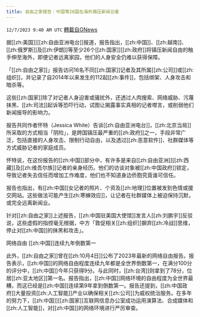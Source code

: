 ```yaml
---
title: 自由之家报告：中国等26国在海外镇压新闻记者
---
```

`12/7/2023 9:40 AM UTC` [轉載自GNews](https://gnews.org/articles/2081796)

据[[zh:美国]][[zh:自由亚洲电台]]报道，报告指出，[[zh:中国]]、[[zh:越南]]、[[zh:俄罗斯]]及[[zh:伊朗]]等至少26个[[zh:国家]][[zh:政府]]将镇压新闻自由的触手伸至海外，即便记者远离家园，他们的人身安全仍难以获得保障。

「[[zh:自由之家]]」报告访问16名不同[[zh:国家]]记者及其所属[[zh:公司]]或[[zh:组织]]，并记录了自2014年以来发生的112起[[zh:事件]]，包括绑架、人身攻击和暗杀等。

这些[[zh:国家]]除了对记者人身迫害或骚扰外，还透过人肉搜索、网络威胁、污蔑抹黑、[[zh:司法]]起诉等恐吓行动，试图让揭露事实真相的记者噤言，或削弱他们新闻报导的影响力。

报告共同作者怀特（Jessica White）告诉[[zh:自由亚洲电台]]，[[zh:北京当局]]所采取的方式相当「阴险」，是跨国镇压最严重的[[zh:政府]]之一，手段非常广泛，包括直接的人身攻击、限制行动自由，以及透过[[zh:恶意软件]]、社群媒体等方式威胁记者的家庭成员。

怀特说，在这份报告的[[zh:中国]]部分中，有许多是来自[[zh:自由亚洲]][[zh:西藏]]及[[zh:维吾尔族]]记者的亲身经历。他们的访谈对象被[[zh:中国政府]]锁定，导致记者失去信任而增加工作难度，他们也不知道身边侨胞究竟谁可信任。

报告也指出，有[[zh:中国]]女记者的照片、个资及[[zh:地理]]位置被发到色情或援交网站。这些做法可能产生[[zh:寒蝉效应]]，让记者在社群媒体上被迫保持沉默，或完全远离新闻业。

针对[[zh:自由之家]]上述报告，[[zh:中国驻美国大使馆]]发言人[[zh:刘鹏宇]]反驳说，这些虚假的指控毫无根据，中方「敦促相关[[zh:组织]]摒弃[[zh:冷战]]思维，停止对[[zh:中国]]的抹黑和攻击」。

网络自由 [[zh:中国]]连续九年倒数第一

此外，[[zh:自由之家]]曾在[[zh:10月4日]]公布了2023年最新的网络自由报告。报告表示，[[zh:中国]]的网络自由程度连续九年都是全世界倒数第一，在满分100分的评分中，[[zh:中国]]今年只获得9分。与此同时，[[zh:台湾]]则拿到了78分，位居[[zh:亚太地区]]第一名。报告指出，[[zh:中国]]网络环境的自由程度为全世界最糟，而这已经是[[zh:中国]]连续第9年拿到倒数第一。报告还提到，[[zh:中国政府]]大量投资[[zh:人工智能]]产业以确保相关[[zh:公司]]为威权统治服务。在多年的努力下，[[zh:中国]][[zh:国家]]互联网信息办公室成功运用演算法、合成媒体和[[zh:人工智能]]，对[[zh:中国]]的网络环境进行严厉审查。
